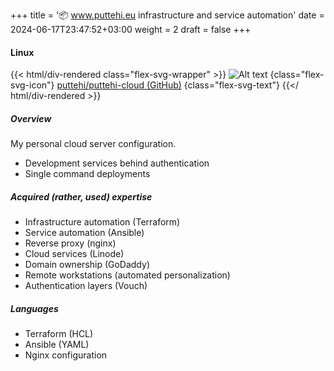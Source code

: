 +++
title = '📦 www.puttehi.eu infrastructure and service automation'
date = 2024-06-17T23:47:52+03:00
weight = 2
draft = false
+++

#### Linux

{{< html/div-rendered class="flex-svg-wrapper" >}}
![Alt text](svg/code-slash.svg)
{class="flex-svg-icon"}
[puttehi/puttehi-cloud (GitHub)](https://github.com/puttehi/puttehi-cloud)
{class="flex-svg-text"}
{{</ html/div-rendered >}}

##### Overview

My personal cloud server configuration.

- Development services behind authentication
- Single command deployments

##### Acquired (rather, used) expertise

- Infrastructure automation (Terraform)
- Service automation (Ansible)
- Reverse proxy (nginx)
- Cloud services (Linode)
- Domain ownership (GoDaddy)
- Remote workstations (automated personalization)
- Authentication layers (Vouch)

##### Languages

- Terraform (HCL)
- Ansible (YAML)
- Nginx configuration

